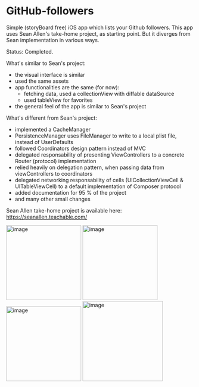 # GitHub-followers
Simple (storyBoard free) iOS app which lists your Github followers. 
This app uses Sean Allen's take-home project, as starting point. 
But it diverges from Sean implementation in various ways. 

Status: Completed. 

What's similar to Sean's project:
- the visual interface is similar 
- used the same assets
- app functionalities are the same (for now): 
  - fetching data, used a collectionView with diffable dataSource
  - used tableView for favorites
- the general feel of the app is similar to Sean's project


What's different from Sean's project:
- implemented a CacheManager
- PersistenceManager uses FileManager to write to a local plist file, instead of UserDefaults 
- followed Coordinators design pattern instead of MVC
- delegated responsability of presenting ViewControllers to a concrete Router (protocol) implementation
- relied heavily on delegation pattern, when passing data from viewControllers to coordinators
- delegated networking responsability of cells (UICollectionViewCell & UITableViewCell) to a default implementation of Composer protocol
- added documentation for 95 % of the project
- and many other small changes



Sean Allen take-home project is available here: https://seanallen.teachable.com/


<img width="201" alt="image" src="https://user-images.githubusercontent.com/22425017/75874154-76466000-5e11-11ea-9ecc-27b40e1537ff.png">  <img width="201" alt="image" src="https://user-images.githubusercontent.com/22425017/75874267-a988ef00-5e11-11ea-95ac-7889c38243e2.png"> <img width="201" alt="image" src="https://user-images.githubusercontent.com/22425017/75876718-80b72880-5e16-11ea-84fc-89c76818e135.png"> <img width="215" alt="image" src="https://user-images.githubusercontent.com/22425017/75877201-6fbae700-5e17-11ea-9872-b761fb38717c.png">

